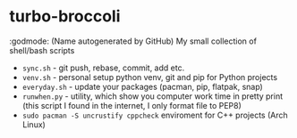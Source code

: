 # turbo-broccoli
:godmode: (Name autogenerated by GitHub) My small collection of shell/bash scripts

- `sync.sh` - git push, rebase, commit, add etc.
- `venv.sh` - personal setup python venv, git and pip for Python projects
- `everyday.sh` - update your packages (pacman, pip, flatpak, snap)
- `runwhen.py` - utility, which show you computer work time in pretty print (this script I found in the internet, I only format file to PEP8)
- `sudo pacman -S uncrustify cppcheck` enviroment for C++ projects (Arch Linux)
